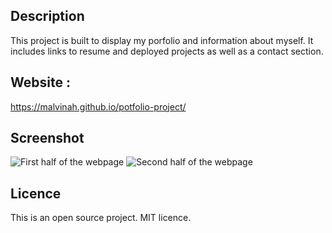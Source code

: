 ## Description

This project is built to display my porfolio and information about myself. It includes links to resume and deployed projects as well as a contact section.

## Website :

https://malvinah.github.io/potfolio-project/

## Screenshot

![First half of the webpage](./assets/images/portfolio-project1.png?raw=true "Horiseon 1")
![Second half of the webpage](./assets/images/portfolio-project2.png?raw=true "Horiseon 2")

 
## Licence

This is an open source project. MIT licence.